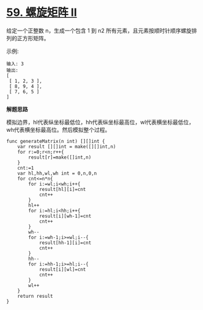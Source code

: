 # [59. 螺旋矩阵 II](https://leetcode-cn.com/problems/spiral-matrix-ii/submissions/)
给定一个正整数 n，生成一个包含 1 到 n2 所有元素，且元素按顺时针顺序螺旋排列的正方形矩阵。

示例:

```
输入: 3
输出:
[
 [ 1, 2, 3 ],
 [ 8, 9, 4 ],
 [ 7, 6, 5 ]
]
```


**解题思路**

模拟边界，hl代表纵坐标最低位，hh代表纵坐标最高位，wl代表横坐标最低位，wh代表横坐标最高位。然后模拟整个过程。

```
func generateMatrix(n int) [][]int {
    var result [][]int = make([][]int,n)
    for r:=0;r<n;r++{
        result[r]=make([]int,n)
    }
    cnt:=1
    var hl,hh,wl,wh int = 0,n,0,n
    for cnt<=n*n{
        for i:=wl;i<wh;i++{
            result[hl][i]=cnt
            cnt++
        }
        hl++
        for i:=hl;i<hh;i++{
            result[i][wh-1]=cnt
            cnt++
        }
        wh--
        for i:=wh-1;i>=wl;i--{
            result[hh-1][i]=cnt
            cnt++
        }
        hh--
        for i:=hh-1;i>=hl;i--{
            result[i][wl]=cnt
            cnt++
        }
        wl++
    }
    return result
}
```